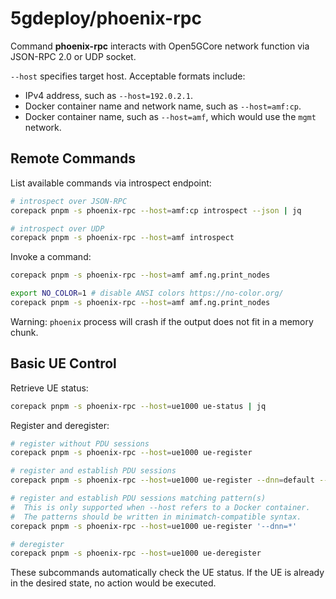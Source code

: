 # 5gdeploy/phoenix-rpc

Command **phoenix-rpc** interacts with Open5GCore network function via JSON-RPC 2.0 or UDP socket.

`--host` specifies target host.
Acceptable formats include:

* IPv4 address, such as `--host=192.0.2.1`.
* Docker container name and network name, such as `--host=amf:cp`.
* Docker container name, such as `--host=amf`, which would use the `mgmt` network.

## Remote Commands

List available commands via introspect endpoint:

```bash
# introspect over JSON-RPC
corepack pnpm -s phoenix-rpc --host=amf:cp introspect --json | jq

# introspect over UDP
corepack pnpm -s phoenix-rpc --host=amf introspect
```

Invoke a command:

```bash
corepack pnpm -s phoenix-rpc --host=amf amf.ng.print_nodes

export NO_COLOR=1 # disable ANSI colors https://no-color.org/
corepack pnpm -s phoenix-rpc --host=amf amf.ng.print_nodes
```

Warning: `phoenix` process will crash if the output does not fit in a memory chunk.

## Basic UE Control

Retrieve UE status:

```bash
corepack pnpm -s phoenix-rpc --host=ue1000 ue-status | jq
```

Register and deregister:

```bash
# register without PDU sessions
corepack pnpm -s phoenix-rpc --host=ue1000 ue-register

# register and establish PDU sessions
corepack pnpm -s phoenix-rpc --host=ue1000 ue-register --dnn=default --dnn=internet

# register and establish PDU sessions matching pattern(s)
#  This is only supported when --host refers to a Docker container.
#  The patterns should be written in minimatch-compatible syntax.
corepack pnpm -s phoenix-rpc --host=ue1000 ue-register '--dnn=*'

# deregister
corepack pnpm -s phoenix-rpc --host=ue1000 ue-deregister
```

These subcommands automatically check the UE status.
If the UE is already in the desired state, no action would be executed.
